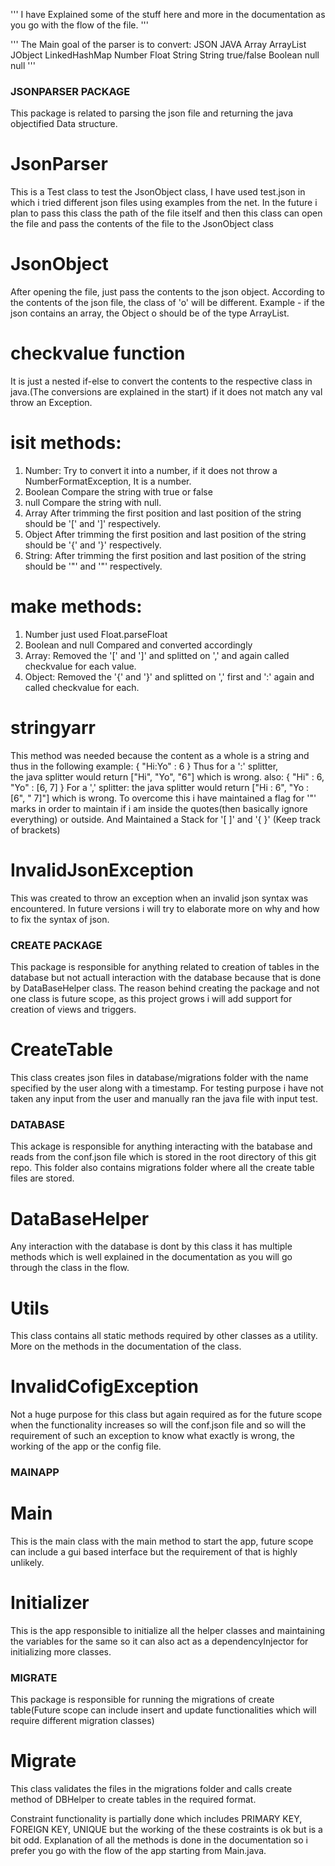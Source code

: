 '''
I have Explained some of the stuff here and more in the documentation as you go with the flow of the file.
'''

'''
The Main goal of the parser is to convert:
  JSON          JAVA
  Array         ArrayList
  JObject       LinkedHashMap
  Number        Float
  String        String
  true/false    Boolean
  null          null
'''
### JSONPARSER PACKAGE ###
This package is related to parsing the json file and returning the java objectified Data structure.
# JsonParser
 This is a Test class to test the JsonObject class,
     I have used test.json in which i tried different json files using examples from the net.
     In the future i plan to pass this class the path of the file itself and then this class can open the file
     and pass the contents of the file to the JsonObject class

# JsonObject
 After opening the file, just pass the contents to the json object.
 According to the contents of the json file, the class of 'o' will be different.
 Example - if the json contains an array, the Object o should be of the type ArrayList.
         
# checkvalue function
  It is just a nested if-else to convert the contents to the respective class in java.(The conversions are explained in the start)
  if it does not match any val throw an Exception.
# isit methods:
  1. Number:
    Try to convert it into a number, if it does not throw a NumberFormatException, It is a number.
  2. Boolean
    Compare the string with true or false
  3. null
    Compare the string with null.
  4. Array
    After trimming the first position and last position of the string should be '[' and ']' respectively.
  5. Object 
    After trimming the first position and last position of the string should be '{' and '}' respectively.
  6. String:
    After trimming the first position and last position of the string should be '"' and '"' respectively.
  # make methods:
  1. Number
    just used Float.parseFloat
  2. Boolean and null
     Compared and converted accordingly
  3. Array:
    Removed the '[' and ']' and splitted on ',' and again called checkvalue for each value.
  4. Object:
    Removed the '{' and '}' and splitted on ',' first and ':' again and called checkvalue for each.
 # stringyarr
 This method was needed because the content as a whole is a string and thus in the following example:
 {
    "Hi:Yo" : 6
 }
  Thus for a ':' splitter,  
 the java splitter would return ["Hi", "Yo", "6"] which is wrong.
 also:
 {
    "Hi" : 6,
    "Yo" : [6, 7]
 }
 For a ',' splitter:
 the java splitter would return ["Hi : 6", "Yo : [6", " 7]"] which is wrong.
 To overcome this i have maintained a flag for '"' marks in order to maintain if i am inside the quotes(then basically ignore everything) or outside.
 And Maintained a Stack for '[ ]' and '{ }' (Keep track of brackets)
 
 # InvalidJsonException
  This was created to throw an exception when an invalid json syntax was encountered.
  In future versions i will try to elaborate more on why and how to fix the syntax of json.
  
  ### CREATE PACKAGE ###
  This package is responsible for anything related to creation of tables in the database but not actuall interaction with the database because that is done by DataBaseHelper class.
  The reason behind creating the package and not one class is future scope, as this project grows i will add support for creation of views and triggers.
# CreateTable
This class creates json files in database/migrations folder with the name specified by the user along with a timestamp.
For testing purpose i have not taken any input from the user and manually ran the java file with input test.

### DATABASE ###
This ackage is responsible for anything interacting with the batabase and reads from the conf.json file which is stored in the root directory of this git repo.
This folder also contains migrations folder where all the create table files are stored.
# DataBaseHelper
Any interaction with the database is dont by this class it has multiple methods which is well explained in the documentation as you will go through the class in the flow.

# Utils
This class contains all static methods required by other classes as a utility.
More on the methods in the documentation of the class.

# InvalidCofigException
Not a huge purpose for this class but again required as for the future scope when the functionality increases so will the conf.json file and so will the requirement of such an exception to know what exactly is wrong, the working of the app or the config file.

### MAINAPP ###
# Main
This is the main class with the main method to start the app, future scope can include a gui based interface but the requirement of that is highly unlikely.

# Initializer
This is the app responsible to initialize all the helper classes and maintaining the variables for the same so it can also act as a dependencyInjector for initializing more classes.

### MIGRATE ###
This package is responsible for running the migrations of create table(Future scope can include insert and update functionalities which will require different migration classes)
# Migrate
This class validates the files in the migrations folder and calls create method of DBHelper to create tables in the required format.

Constraint functionality is partially done which includes PRIMARY KEY, FOREIGN KEY, UNIQUE but the working of the these costraints is ok but is a bit odd.
Explanation of all the methods is done in the documentation so i prefer you go with the flow of the app starting from Main.java.
